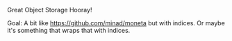 Great Object Storage Hooray!

Goal: A bit like https://github.com/minad/moneta but with indices. Or maybe it's something that wraps that with indices.
